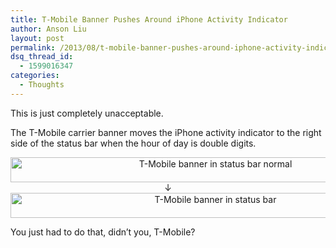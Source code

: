 ```yaml
---
title: T-Mobile Banner Pushes Around iPhone Activity Indicator
author: Anson Liu
layout: post
permalink: /2013/08/t-mobile-banner-pushes-around-iphone-activity-indicator
dsq_thread_id:
  - 1599016347
categories:
  - Thoughts
---
```

This is just completely unacceptable.

The T-Mobile carrier banner moves the iPhone activity indicator to the right side of the status bar when the hour of day is double digits.

<p style="text-align: center;">
  <a href="https://ansonliu.com/wp-content/uploads/2013/08/tmobile-status-bar-normal.jpg"><img alt="T-Mobile banner in status bar normal" src="https://ansonliu.com/wp-content/uploads/2013/08/tmobile-status-bar-normal.jpg" width="640" height="40" /></a>↓<a href="https://ansonliu.com/wp-content/uploads/2013/08/tmobile-status-bar.jpg"><img class="alignnone size-full wp-image-2699" alt="T-Mobile banner in status bar" src="https://ansonliu.com/wp-content/uploads/2013/08/tmobile-status-bar.jpg" width="640" height="40" /></a>
</p>

You just had to do that, didn&#8217;t you, T-Mobile?